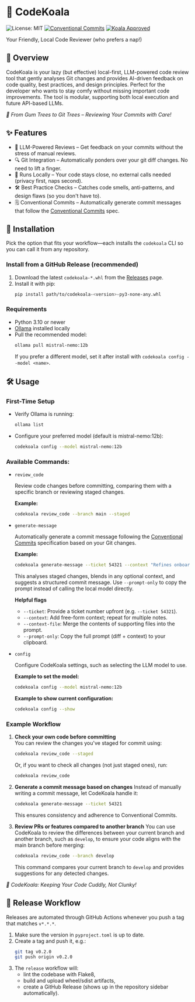 # 🐨 CodeKoala
![License: MIT](https://img.shields.io/badge/License-MIT-green.svg)
[![Conventional Commits](https://img.shields.io/badge/Conventional%20Commits-1.0.0-%23FE5196?logo=conventionalcommits&logoColor=white)](https://conventionalcommits.org)
[![Koala Approved](https://img.shields.io/badge/Koala-Approved-%23a67c52)](https://github.com/pieter-ohearn/codekoala)


Your Friendly, Local Code Reviewer (who prefers a nap!)

## 📌 Overview
CodeKoala is your lazy (but effective) local-first, LLM-powered code review tool that gently analyses Git changes and provides AI-driven feedback on code quality, best practices, and design principles. Perfect for the developer who wants to stay comfy without missing important code improvements. The tool is modular, supporting both local execution and future API-based LLMs.

_🐨 From Gum Trees to Git Trees – Reviewing Your Commits with Care!_

## ✨ Features
* 🧠 LLM-Powered Reviews – Get feedback on your commits without the stress of manual reviews.
* 🔍 Git Integration – Automatically ponders over your git diff changes. No need to lift a finger.
* 🚀 Runs Locally – Your code stays close, no external calls needed (privacy first, naps second).
* 🛠 Best Practice Checks – Catches code smells, anti-patterns, and design flaws (so you don't have to).
* 🗒️ Conventional Commits – Automatically generate commit messages that follow the [Conventional Commits](https://www.conventionalcommits.org/) spec.

## 🚀 Installation
Pick the option that fits your workflow—each installs the `codekoala` CLI so you can call it from any repository.

### Install from a GitHub Release (recommended)
1. Download the latest `codekoala-*.whl` from the [Releases](https://github.com/pieter-ohearn/codekoala/releases) page.
2. Install it with pip:
   ```bash
   pip install path/to/codekoala-<version>-py3-none-any.whl
   ```

### Requirements
- Python 3.10 or newer
- [Ollama](https://ollama.com/) installed locally
- Pull the recommended model:  
  ```bash
  ollama pull mistral-nemo:12b
  ```
  If you prefer a different model, set it after install with `codekoala config --model <name>`.

## 🛠 Usage

### First-Time Setup

- Verify Ollama is running:
    ```bash
    ollama list
    ```

- Configure your preferred model (default is mistral-nemo:12b):
    ```bash
    codekoala config --model mistral-nemo:12b
    ```

### Available Commands:
- `review_code`

    Review code changes before committing, comparing them with a specific branch or reviewing staged changes.

    **Example:**
    ```bash
    codekoala review_code --branch main --staged
    ```

- `generate-message`

    Automatically generate a commit message following the [Conventional Commits](https://www.conventionalcommits.org/) specification based on your Git changes.

    **Example:**
    ```bash
    codekoala generate-message --ticket 54321 --context "Refines onboarding flow" --context-file docs/release-notes.md
    ```
    This analyses staged changes, blends in any optional context, and suggests a structured commit message. Use `--prompt-only` to copy the prompt instead of calling the local model directly.

    **Helpful flags**
    - `--ticket`: Provide a ticket number upfront (e.g. `--ticket 54321`).
    - `--context`: Add free-form context; repeat for multiple notes.
    - `--context-file`: Merge the contents of supporting files into the prompt.
    - `--prompt-only`: Copy the full prompt (diff + context) to your clipboard.

- `config`

    Configure CodeKoala settings, such as selecting the LLM model to use.

    **Example to set the model:**
    ```bash
    codekoala config --model mistral-nemo:12b
    ```

    **Example to show current configuration:**
    ```bash
    codekoala config --show
    ```

### Example Workflow

1. **Check your own code before committing**  
    You can review the changes you've staged for commit using:
    ```bash
    codekoala review_code --staged
    ```
    Or, if you want to check all changes (not just staged ones), run:
    ```bash
    codekoala review_code
    ```

2. **Generate a commit message based on changes**
    Instead of manually writing a commit message, let CodeKoala handle it:
    ```bash
    codekoala generate-message --ticket 54321
    ```
    This ensures consistency and adherence to Conventional Commits.

3. **Review PRs or features compared to another branch**
    You can use CodeKoala to review the differences between your current branch and another branch, such as `develop`, to ensure your code aligns with the main branch before merging:
    ```bash
    codekoala review_code --branch develop
    ```
    This command compares your current branch to `develop` and provides suggestions for any detected changes.


_🐨 CodeKoala: Keeping Your Code Cuddly, Not Clunky!_

## 🔁 Release Workflow
Releases are automated through GitHub Actions whenever you push a tag that matches `v*.*.*`.

1. Make sure the version in `pyproject.toml` is up to date.
2. Create a tag and push it, e.g.:
   ```bash
   git tag v0.2.0
   git push origin v0.2.0
   ```
3. The `release` workflow will:
   - lint the codebase with Flake8,
   - build and upload wheel/sdist artifacts,
   - create a GitHub Release (shows up in the repository sidebar automatically).
